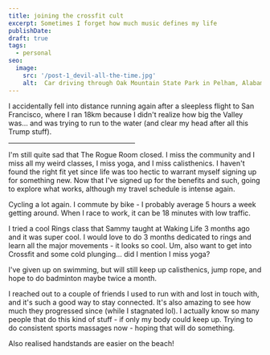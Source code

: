 ```yaml
---
title: joining the crossfit cult
excerpt: Sometimes I forget how much music defines my life
publishDate: 
draft: true
tags:
  - personal
seo:
  image:
    src: '/post-1_devil-all-the-time.jpg'
    alt:  Car driving through Oak Mountain State Park in Pelham, Alabama
---
```

I accidentally fell into distance running again after a sleepless flight to San Francisco, where I ran 18km because I didn't realize how big the Valley was... and was trying to run to the water (and clear my head after all this Trump stuff).

<hr align = "left" width="50%">

I'm still quite sad that The Rogue Room closed. I miss the community and I miss all my weird classes, I miss yoga, and I miss calisthenics. I haven't found the right fit yet since life was too hectic to warrant myself signing up for something new. Now that I've signed up for the benefits and such, going to explore what works, although my travel schedule is intense again.

Cycling a lot again. I commute by bike - I probably average 5 hours a week getting around. When I race to work, it can be 18 minutes with low traffic. 

I tried a cool Rings class that Sammy taught at Waking Life 3 months ago and it was super cool. I would love to do 3 months dedicated to rings and learn all the major movements - it looks so cool.
Um, also want to get into Crossfit and some cold plunging... did I mention I miss yoga? 

I've given up on swimming, but will still keep up calisthenics, jump rope, and hope to do badminton maybe twice a month. 

I reached out to a couple of friends I used to run with and lost in touch with, and it's such a good way to stay connected. It's also amazing to see how much they progressed since (while I stagnated lol). I actually know so many people that do this kind of stuff - if only my body could keep up. Trying to do consistent sports massages now - hoping that will do something. 

Also realised handstands are easier on the beach!